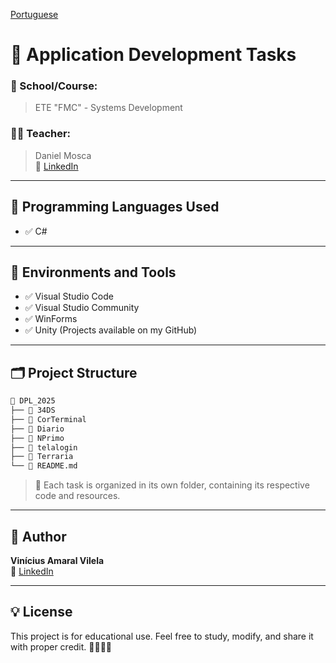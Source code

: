 [Portuguese](README.md)

# 📘 Application Development Tasks

### 🏫 School/Course:
> ETE "FMC" - Systems Development

### 👨‍🏫 Teacher:
> Daniel Mosca  
> 🔗 [LinkedIn](https://www.linkedin.com/in/daniel-albino-mosca-rodrigues-20a290102/)

---

## 🚀 Programming Languages Used

- ✅ C#

---

## 🧪 Environments and Tools

- ✅ Visual Studio Code  
- ✅ Visual Studio Community  
- ✅ WinForms  
- ✅ Unity (Projects available on my GitHub)

---

## 🗂️ Project Structure

```bash
📁 DPL_2025
├── 📁 34DS
├── 📁 CorTerminal
├── 📁 Diario
├── 📁 NPrimo
├── 📁 telalogin
├── 📁 Terraria
└── 📄 README.md 
```

> 📌 Each task is organized in its own folder, containing its respective code and resources.

---

## 👤 Author

**Vinícius Amaral Vilela**  
🔗 [LinkedIn](https://www.linkedin.com/in/vin%C3%ADcius-amaral-vilela-b57549362?utm_source=share&utm_campaign=share_via&utm_content=profile&utm_medium=ios_app)

---

## 💡 License

This project is for educational use. Feel free to study, modify, and share it with proper credit. 👩‍💻👨‍💻
